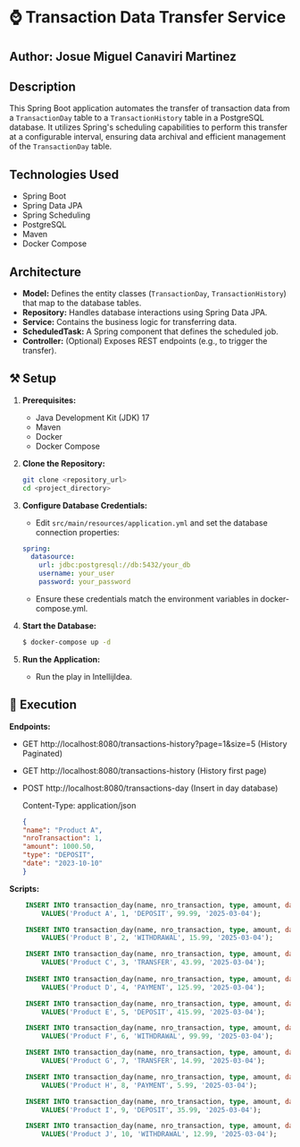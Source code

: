 # ⌚ Transaction Data Transfer Service

## Author: Josue Miguel Canaviri Martinez

## Description

This Spring Boot application automates the transfer of transaction data from a `TransactionDay` table to a `TransactionHistory` table in a PostgreSQL database. It utilizes Spring's scheduling capabilities to perform this transfer at a configurable interval, ensuring data archival and efficient management of the `TransactionDay` table.

## Technologies Used

* Spring Boot
* Spring Data JPA
* Spring Scheduling
* PostgreSQL
* Maven
* Docker Compose

## Architecture
* **Model:** Defines the entity classes (`TransactionDay`, `TransactionHistory`) that map to the database tables.
* **Repository:** Handles database interactions using Spring Data JPA.
* **Service:** Contains the business logic for transferring data.
* **ScheduledTask:** A Spring component that defines the scheduled job.
* **Controller:** (Optional) Exposes REST endpoints (e.g., to trigger the transfer).

## ⚒️ Setup

1.  **Prerequisites:**
    * Java Development Kit (JDK) 17
    * Maven
    * Docker
    * Docker Compose

2.  **Clone the Repository:**

    ```bash
    git clone <repository_url>
    cd <project_directory>
    ```

   3.  **Configure Database Credentials:**

       * Edit `src/main/resources/application.yml` and set the database connection properties:

       ```yaml
       spring:
         datasource:
           url: jdbc:postgresql://db:5432/your_db
           username: your_user
           password: your_password
       ```

       * Ensure these credentials match the environment variables in docker-compose.yml.

4. **Start the Database:**

    ```bash
    $ docker-compose up -d
    ```

5. **Run the Application:**
    * Run the play in IntellijIdea.

## 🚀 Execution

**Endpoints:** 

* GET http://localhost:8080/transactions-history?page=1&size=5 (History Paginated)

* GET http://localhost:8080/transactions-history (History first page)

* POST http://localhost:8080/transactions-day (Insert in day database)

    Content-Type: application/json
    ```JSON
    {
    "name": "Product A",
    "nroTransaction": 1,
    "amount": 1000.50,
    "type": "DEPOSIT",
    "date": "2023-10-10"
    }
    ```

**Scripts:**
```sql
    INSERT INTO transaction_day(name, nro_transaction, type, amount, date)
        VALUES('Product A', 1, 'DEPOSIT', 99.99, '2025-03-04');

    INSERT INTO transaction_day(name, nro_transaction, type, amount, date)
        VALUES('Product B', 2, 'WITHDRAWAL', 15.99, '2025-03-04');

    INSERT INTO transaction_day(name, nro_transaction, type, amount, date)
        VALUES('Product C', 3, 'TRANSFER', 43.99, '2025-03-04');
    
    INSERT INTO transaction_day(name, nro_transaction, type, amount, date)
        VALUES('Product D', 4, 'PAYMENT', 125.99, '2025-03-04');

    INSERT INTO transaction_day(name, nro_transaction, type, amount, date)
        VALUES('Product E', 5, 'DEPOSIT', 415.99, '2025-03-04');

    INSERT INTO transaction_day(name, nro_transaction, type, amount, date)
        VALUES('Product F', 6, 'WITHDRAWAL', 99.99, '2025-03-04');

    INSERT INTO transaction_day(name, nro_transaction, type, amount, date)
        VALUES('Product G', 7, 'TRANSFER', 14.99, '2025-03-04');

    INSERT INTO transaction_day(name, nro_transaction, type, amount, date)
        VALUES('Product H', 8, 'PAYMENT', 5.99, '2025-03-04');

    INSERT INTO transaction_day(name, nro_transaction, type, amount, date)
        VALUES('Product I', 9, 'DEPOSIT', 35.99, '2025-03-04');

    INSERT INTO transaction_day(name, nro_transaction, type, amount, date)
        VALUES('Product J', 10, 'WITHDRAWAL', 12.99, '2025-03-04');
```
